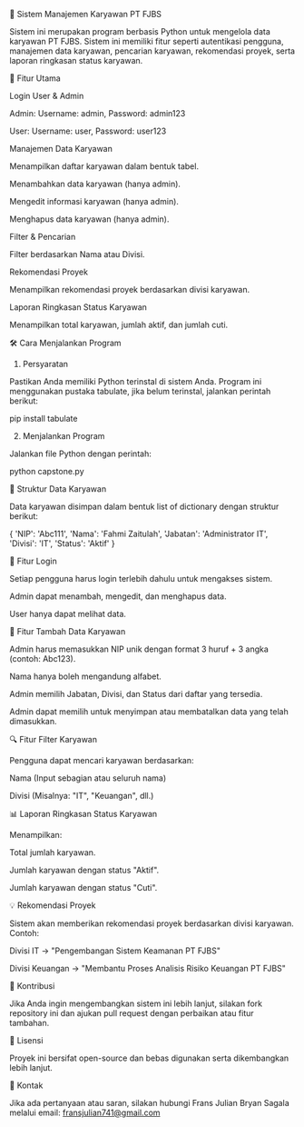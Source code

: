 📌 Sistem Manajemen Karyawan PT FJBS

Sistem ini merupakan program berbasis Python untuk mengelola data karyawan PT FJBS. Sistem ini memiliki fitur seperti autentikasi pengguna, manajemen data karyawan, pencarian karyawan, rekomendasi proyek, serta laporan ringkasan status karyawan.

📜 Fitur Utama

Login User & Admin

Admin: Username: admin, Password: admin123

User: Username: user, Password: user123

Manajemen Data Karyawan

Menampilkan daftar karyawan dalam bentuk tabel.

Menambahkan data karyawan (hanya admin).

Mengedit informasi karyawan (hanya admin).

Menghapus data karyawan (hanya admin).

Filter & Pencarian

Filter berdasarkan Nama atau Divisi.

Rekomendasi Proyek

Menampilkan rekomendasi proyek berdasarkan divisi karyawan.

Laporan Ringkasan Status Karyawan

Menampilkan total karyawan, jumlah aktif, dan jumlah cuti.

🛠 Cara Menjalankan Program

1. Persyaratan

Pastikan Anda memiliki Python terinstal di sistem Anda.
Program ini menggunakan pustaka tabulate, jika belum terinstal, jalankan perintah berikut:

pip install tabulate

2. Menjalankan Program

Jalankan file Python dengan perintah:

python capstone.py

📝 Struktur Data Karyawan

Data karyawan disimpan dalam bentuk list of dictionary dengan struktur berikut:

{
    'NIP': 'Abc111',
    'Nama': 'Fahmi Zaitulah',
    'Jabatan': 'Administrator IT',
    'Divisi': 'IT',
    'Status': 'Aktif'
}

🚀 Fitur Login

Setiap pengguna harus login terlebih dahulu untuk mengakses sistem.

Admin dapat menambah, mengedit, dan menghapus data.

User hanya dapat melihat data.

🎯 Fitur Tambah Data Karyawan

Admin harus memasukkan NIP unik dengan format 3 huruf + 3 angka (contoh: Abc123).

Nama hanya boleh mengandung alfabet.

Admin memilih Jabatan, Divisi, dan Status dari daftar yang tersedia.

Admin dapat memilih untuk menyimpan atau membatalkan data yang telah dimasukkan.

🔍 Fitur Filter Karyawan

Pengguna dapat mencari karyawan berdasarkan:

Nama (Input sebagian atau seluruh nama)

Divisi (Misalnya: "IT", "Keuangan", dll.)

📊 Laporan Ringkasan Status Karyawan

Menampilkan:

Total jumlah karyawan.

Jumlah karyawan dengan status "Aktif".

Jumlah karyawan dengan status "Cuti".

💡 Rekomendasi Proyek

Sistem akan memberikan rekomendasi proyek berdasarkan divisi karyawan.
Contoh:

Divisi IT → "Pengembangan Sistem Keamanan PT FJBS"

Divisi Keuangan → "Membantu Proses Analisis Risiko Keuangan PT FJBS"

🤝 Kontribusi

Jika Anda ingin mengembangkan sistem ini lebih lanjut, silakan fork repository ini dan ajukan pull request dengan perbaikan atau fitur tambahan.

📌 Lisensi

Proyek ini bersifat open-source dan bebas digunakan serta dikembangkan lebih lanjut.

📧 Kontak

Jika ada pertanyaan atau saran, silakan hubungi Frans Julian Bryan Sagala
melalui email: fransjulian741@gmail.com

